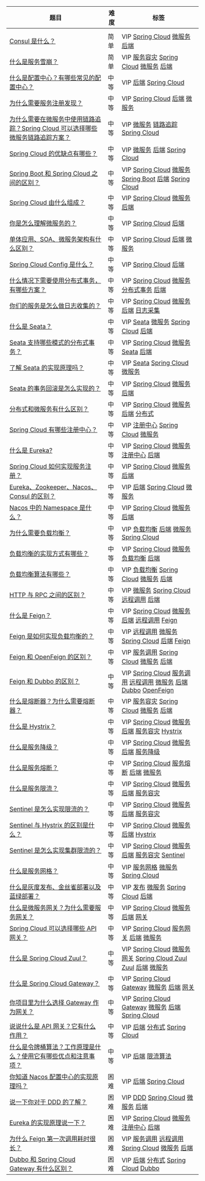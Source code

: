 | 题目                                                         | 难度 | 标签                                                         |
| ------------------------------------------------------------ | ---- | ------------------------------------------------------------ |
|                                                              |      |                                                              |
| [Consul 是什么？]()                                          | 简单 | VIP [Spring Cloud]() [微服务]() [后端]()                     |
| [什么是服务雪崩？]()                                         | 简单 | VIP [服务容灾]() [Spring Cloud]() [微服务]() [后端]()        |
| [什么是配置中心？有哪些常见的配置中心？]()                   | 中等 | VIP [后端]() [Spring Cloud]()                                |
| [为什么需要服务注册发现？]()                                 | 中等 | VIP [Spring Cloud]() [后端]() [微服务]()                     |
| [为什么需要在微服务中使用链路追踪？Spring Cloud 可以选择哪些微服务链路追踪方案？]() | 中等 | VIP [微服务]() [链路追踪]() [Spring Cloud]()                 |
| [Spring Cloud 的优缺点有哪些？]()                            | 中等 | VIP [微服务]() [后端]() [Spring Cloud]()                     |
| [Spring Boot 和 Spring Cloud 之间的区别？]()                 | 中等 | VIP [Spring Cloud]() [微服务]() [Spring Boot]() [后端]() [Spring Cloud]() |
| [Spring Cloud 由什么组成？]()                                | 中等 | VIP [Spring Cloud]() [微服务]() [后端]()                     |
| [你是怎么理解微服务的？]()                                   | 中等 | VIP [Spring Cloud]() [后端]()                                |
| [单体应用、SOA、微服务架构有什么区别？]()                    | 中等 | VIP [Spring Cloud]() [后端]() [微服务]()                     |
| [Spring Cloud Config 是什么？]()                             | 中等 | VIP [Spring Cloud]() [后端]()                                |
| [什么情况下需要使用分布式事务，有哪些方案？]()               | 中等 | VIP [Spring Cloud]() [微服务]() [分布式事务]() [后端]()      |
| [你们的服务是怎么做日志收集的？]()                           | 中等 | VIP [Spring Cloud]() [微服务]() [后端]() [日志采集]()        |
| [什么是 Seata？]()                                           | 中等 | VIP [Seata]() [微服务]() [Spring Cloud]() [后端]()           |
| [Seata 支持哪些模式的分布式事务？]()                         | 中等 | VIP [Spring Cloud]() [微服务]() [Seata]() [后端]()           |
| [了解 Seata 的实现原理吗？]()                                | 中等 | VIP [Seata]() [Spring Cloud]() [微服务]()                    |
| [Seata 的事务回滚是怎么实现的？]()                           | 中等 | VIP [Spring Cloud]() [微服务]() [后端]()                     |
| [分布式和微服务有什么区别？]()                               | 中等 | VIP [Spring Cloud]() [微服务]() [后端]() [分布式]()          |
| [Spring Cloud 有哪些注册中心？]()                            | 中等 | VIP [注册中心]() [Spring Cloud]() [微服务]()                 |
| [什么是 Eureka?]()                                           | 中等 | VIP [Spring Cloud]() [微服务]() [注册中心]() [后端]()        |
| [Spring Cloud 如何实现服务注册？]()                          | 中等 | VIP [Spring Cloud]() [微服务]() [后端]()                     |
| [Eureka、Zookeeper、Nacos、Consul 的区别？]()                | 中等 | VIP [后端]() [Spring Cloud]() [微服务]()                     |
| [Nacos 中的 Namespace 是什么？]()                            | 中等 | VIP [Spring Cloud]() [微服务]() [后端]()                     |
| [为什么需要负载均衡？]()                                     | 中等 | VIP [负载均衡]() [后端]() [微服务]() [Spring Cloud]()        |
| [负载均衡的实现方式有哪些？]()                               | 中等 | VIP [Spring Cloud]() [微服务]() [负载均衡]() [后端]()        |
| [负载均衡算法有哪些？]()                                     | 中等 | VIP [负载均衡]() [Spring Cloud]() [微服务]() [后端]()        |
| [HTTP 与 RPC 之间的区别？]()                                 | 中等 | VIP [微服务]() [Spring Cloud]() [远程调用]() [后端]()        |
| [什么是 Feign？]()                                           | 中等 | VIP [Spring Cloud]() [微服务]() [后端]() [远程调用]() [Feign]() |
| [Feign 是如何实现负载均衡的？]()                             | 中等 | VIP [远程调用]() [微服务]() [Spring Cloud]() [后端]() [Feign]() |
| [Feign 和 OpenFeign 的区别？]()                              | 中等 | VIP [服务调用]() [Spring Cloud]() [微服务]() [后端]()        |
| [Feign 和 Dubbo 的区别？]()                                  | 中等 | VIP [Spring Cloud]() [服务调用]() [远程调用]() [微服务]() [后端]() [Dubbo]() [OpenFeign]() |
| [什么是熔断器？为什么需要熔断器？]()                         | 中等 | VIP [服务容灾]() [Spring Cloud]() [微服务]() [后端]()        |
| [什么是 Hystrix？]()                                         | 中等 | VIP [Spring Cloud]() [微服务]() [后端]() [服务容灾]() [Hystrix]() |
| [什么是服务降级？]()                                         | 中等 | VIP [Spring Cloud]() [微服务]() [后端]() [服务降级]()        |
| [什么是服务熔断？]()                                         | 中等 | VIP [Spring Cloud]() [服务熔断]() [后端]() [微服务]()        |
| [什么是服务限流？]()                                         | 中等 | VIP [Spring Cloud]() [微服务]() [后端]() [服务容灾]()        |
| [Sentinel 是怎么实现限流的？]()                              | 中等 | VIP [Spring Cloud]() [微服务]() [后端]() [服务容灾]()        |
| [Sentinel 与 Hystrix 的区别是什么？]()                       | 中等 | VIP [Spring Cloud]() [微服务]() [后端]() [Hystrix]()         |
| [Sentinel 是怎么实现集群限流的？]()                          | 中等 | VIP [Spring Cloud]() [微服务]() [后端]() [服务容灾]() [Sentinel]() |
| [什么是服务网格？]()                                         | 中等 | VIP [服务网格]() [微服务]() [Spring Cloud]()                 |
| [什么是灰度发布、金丝雀部署以及蓝绿部署？]()                 | 中等 | VIP [发布]() [微服务]() [Spring Cloud]() [后端]()            |
| [什么是微服务网关？为什么需要服务网关？]()                   | 中等 | VIP [Spring Cloud]() [微服务]() [后端]() [网关]()            |
| [Spring Cloud 可以选择哪些 API 网关？]()                     | 中等 | VIP [Spring Cloud]() [服务网关]() [后端]() [微服务]()        |
| [什么是 Spring Cloud Zuul？]()                               | 中等 | VIP [Spring Cloud]() [微服务网关]() [Spring Cloud Zuul]() [Zuul]() [后端]() [微服务]() |
| [什么是 Spring Cloud Gateway？]()                            | 中等 | VIP [Spring Cloud Gateway]() [微服务]() [后端]() [网关]()    |
| [你项目里为什么选择 Gateway 作为网关？]()                    | 中等 | VIP [Spring Cloud Gateway]() [微服务]() [后端]() [Spring Cloud]() |
| [说说什么是 API 网关？它有什么作用？]()                      | 中等 | VIP [后端]() [分布式]() [Spring Cloud]()                     |
| [什么是令牌桶算法？工作原理是什么？使用它有哪些优点和注意事项？]() | 中等 | VIP [后端]() [限流算法]()                                    |
| [你知道 Nacos 配置中心的实现原理吗？]()                      | 困难 | VIP [后端]() [Spring Cloud]()                                |
| [说一下你对于 DDD 的了解？]()                                | 困难 | VIP [DDD]() [Spring Cloud]() [微服务]() [后端]()             |
| [Eureka 的实现原理说一下？]()                                | 困难 | VIP [Spring Cloud]() [微服务]() [注册中心]() [后端]()        |
| [为什么 Feign 第一次调用耗时很长？]()                        | 困难 | VIP [服务调用]() [远程调用]() [Spring Cloud]() [微服务]() [后端]() |
| [Dubbo 和 Spring Cloud Gateway 有什么区别？]()               | 困难 | VIP [后端]() [分布式]() [Spring Cloud]() [Dubbo]()           |
